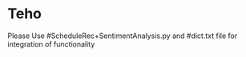 # Teho

Please Use #ScheduleRec+SentimentAnalysis.py and #dict.txt file for integration of functionality

